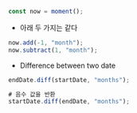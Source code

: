 ```js
const now = moment();
```

- 아래 두 가지는 같다
```js
now.add(-1, "month");
now.subtract(1, "month");
```

- Difference between two date
```js
endDate.diff(startDate, "months");

# 음수 값을 반환
startDate.diff(endDate, "months");
```
